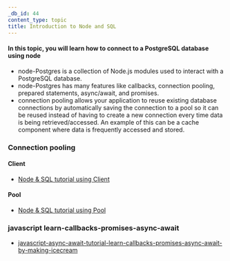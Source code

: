 ```yaml
---
_db_id: 44
content_type: topic
title: Introduction to Node and SQL
---
```


#### In this topic, you will learn how to connect to a PostgreSQL database using node
- node-Postgres is a collection of Node.js modules used to interact with a PostgreSQL database.
- node-Postgres has many features like callbacks, connection pooling, prepared statements, async/await, and promises.
- connection pooling allows your application to reuse existing database connections by automatically saving the connection to a pool so it can be reused instead of having to create a new connection every time data is being retrieved/accessed. An example of this can be a cache component where data is frequently accessed and stored.

### Connection pooling
#### Client 
- [Node & SQL tutorial using Client](https://node-postgres.com/api/client)
#### Pool
- [Node & SQL tutorial using Pool](https://www.digitalocean.com/community/tutorials/how-to-use-postgresql-with-node-js-on-ubuntu-20-04)

### javascript learn-callbacks-promises-async-await
- [javascript-async-await-tutorial-learn-callbacks-promises-async-await-by-making-icecream](https://www.freecodecamp.org/news/javascript-async-await-tutorial-learn-callbacks-promises-async-await-by-making-icecream/)
